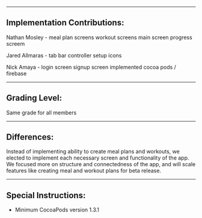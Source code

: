 -----------------------------
Implementation Contributions:
-----------------------------
Nathan Mosley -
	meal plan screens
	workout screens
	main screen
    progress screem
	

Jared Allmaras - 
	tab bar controller setup
	icons


Nick Amaya - 
	login screen
	signup screen
	implemented cocoa pods / firebase

-----------------------------
Grading Level:
-----------------------------
Same grade for all members

-----------------------------
Differences:
-----------------------------
Instead of implementing ability to create meal plans and workouts, we elected to implement each necessary screen and functionality of the app. We focused more on structure and connectedness of the app, and will scale features like creating meal and workout plans for beta release.

-----------------------------
Special Instructions:
-----------------------------
- Minimum CocoaPods version 1.3.1
